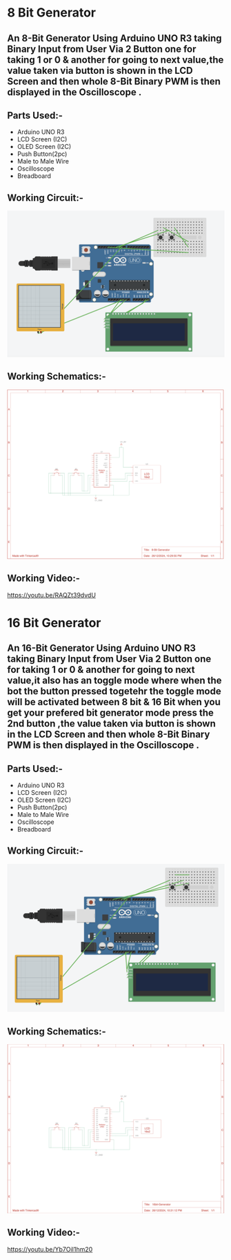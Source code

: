# 8 Bit Generator

## An 8-Bit Generator Using Arduino UNO R3 taking Binary Input from User Via 2 Button one for taking 1 or 0 & another for going to next value,the value taken via button is shown in the LCD Screen and then whole 8-Bit Binary PWM is then displayed in the Oscilloscope .


## Parts Used:-


<ul>
<li>Arduino UNO R3</li>
<li> LCD Screen (I2C)</li>
<li> OLED Screen (I2C)</li>
<li>Push Button(2pc)</li>
<li>Male to Male Wire</li>
<li>Oscilloscope</li>
<li>Breadboard</li>
</ul>

## Working Circuit:-
<img src="./img/tinkercad-8bit.png">

## Working Schematics:-

<img src="./img/8bit-schematics.png">

## Working Video:-
https://youtu.be/RAQZt39dvdU





# 16 Bit Generator

## An 16-Bit Generator Using Arduino UNO R3 taking Binary Input from User Via 2 Button one for taking 1 or 0 & another for going to next value,it also has an toggle mode where when the bot the button pressed togetehr the toggle mode will be activated between 8 bit & 16 Bit when you get your prefered bit generator mode press the 2nd button ,the value taken via button is shown in the LCD Screen and then whole 8-Bit Binary PWM is then displayed in the Oscilloscope .


## Parts Used:-


<ul>
<li>Arduino UNO R3</li>
<li> LCD Screen (I2C)</li>
<li> OLED Screen (I2C)</li>
<li>Push Button(2pc)</li>
<li>Male to Male Wire</li>
<li>Oscilloscope</li>
<li>Breadboard</li>
</ul>

## Working Circuit:-
<img src="./img/tinkercad-16bit.png">


## Working Schematics:-

<img src="./img/16bit-schematics.png">

## Working Video:-
https://youtu.be/Yb7OiI1hm20